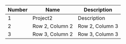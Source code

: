 

| Number | Name | Description |
| --- | --- | --- |
| 1 | Project2 | Description | [Link to Item1](https://github.com/davidlee3589/portfolio/tree/main/project2) |
| 2 | Row 2, Column 2 | Row 2, Column 3 |
| 3 | Row 3, Column 2 | Row 3, Column 3 |

